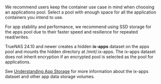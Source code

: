 &NewLine;

We recommend users keep the container use case in mind when choosing an applications pool.
Select a pool with enough space for all the application containers you intend to use.

For app stability and performance, we recommend using SSD storage for the apps pool due to their faster speed and resilience for repeated read/writes.

TrueNAS 24.10 and newer creates a hidden **ix-apps** dataset on the apps pool and mounts the hidden directory at <file>/mnt/.ix-apps</file>.
The ix-apps dataset does not inherit encryption if an encrypted pool is selected as the pool for applications.

See [Understanding App Storage](#understanding-app-storage-volumes) for more information about the ix-apps dataset and other app data storage volumes.
